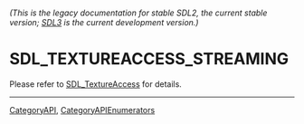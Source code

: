 ###### (This is the legacy documentation for stable SDL2, the current stable version; [SDL3](https://wiki.libsdl.org/SDL3/) is the current development version.)
# SDL_TEXTUREACCESS_STREAMING

Please refer to [SDL_TextureAccess](SDL_TextureAccess) for details.

----
[CategoryAPI](CategoryAPI), [CategoryAPIEnumerators](CategoryAPIEnumerators)

